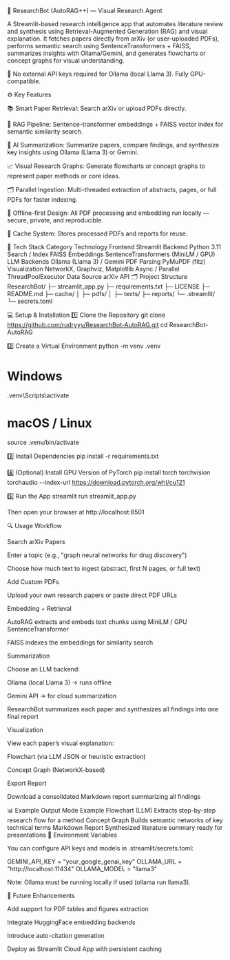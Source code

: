 🧠 ResearchBot (AutoRAG++) — Visual Research Agent

A Streamlit-based research intelligence app that automates literature review and synthesis using Retrieval-Augmented Generation (RAG) and visual explanation.
It fetches papers directly from arXiv (or user-uploaded PDFs), performs semantic search using SentenceTransformers + FAISS, summarizes insights with Ollama/Gemini, and generates flowcharts or concept graphs for visual understanding.

🚀 No external API keys required for Ollama (local Llama 3). Fully GPU-compatible.

⚙️ Key Features

📚 Smart Paper Retrieval: Search arXiv or upload PDFs directly.

🧩 RAG Pipeline: Sentence-transformer embeddings + FAISS vector index for semantic similarity search.

🧠 AI Summarization: Summarize papers, compare findings, and synthesize key insights using Ollama (Llama 3) or Gemini.

📈 Visual Research Graphs: Generate flowcharts or concept graphs to represent paper methods or core ideas.

🗂 Parallel Ingestion: Multi-threaded extraction of abstracts, pages, or full PDFs for faster indexing.

🔄 Offline-first Design: All PDF processing and embedding run locally — secure, private, and reproducible.

💾 Cache System: Stores processed PDFs and reports for reuse.

🧰 Tech Stack
Category	Technology
Frontend	Streamlit
Backend	Python 3.11
Search / Index	FAISS
Embeddings	SentenceTransformers (MiniLM / GPU)
LLM Backends	Ollama (Llama 3) / Gemini
PDF Parsing	PyMuPDF (fitz)
Visualization	NetworkX, Graphviz, Matplotlib
Async / Parallel	ThreadPoolExecutor
Data Source	arXiv API
🗂️ Project Structure
ResearchBot/
├─ streamlit_app.py
├─ requirements.txt
├─ LICENSE
├─ README.md
├─ cache/
│   ├─ pdfs/
│   ├─ texts/
├─ reports/
└─ .streamlit/
    └─ secrets.toml

💻 Setup & Installation
1️⃣ Clone the Repository
git clone https://github.com/rudryyy/ResearchBot-AutoRAG.git
cd ResearchBot-AutoRAG

2️⃣ Create a Virtual Environment
python -m venv .venv
# Windows
.venv\Scripts\activate
# macOS / Linux
source .venv/bin/activate

3️⃣ Install Dependencies
pip install -r requirements.txt

4️⃣ (Optional) Install GPU Version of PyTorch
pip install torch torchvision torchaudio --index-url https://download.pytorch.org/whl/cu121

5️⃣ Run the App
streamlit run streamlit_app.py


Then open your browser at http://localhost:8501

🔍 Usage Workflow

Search arXiv Papers

Enter a topic (e.g., "graph neural networks for drug discovery")

Choose how much text to ingest (abstract, first N pages, or full text)

Add Custom PDFs

Upload your own research papers or paste direct PDF URLs

Embedding + Retrieval

AutoRAG extracts and embeds text chunks using MiniLM / GPU SentenceTransformer

FAISS indexes the embeddings for similarity search

Summarization

Choose an LLM backend:

Ollama (local Llama 3) → runs offline

Gemini API → for cloud summarization

ResearchBot summarizes each paper and synthesizes all findings into one final report

Visualization

View each paper’s visual explanation:

Flowchart (via LLM JSON or heuristic extraction)

Concept Graph (NetworkX-based)

Export Report

Download a consolidated Markdown report summarizing all findings

📊 Example Output
Mode	Example
Flowchart (LLM)	Extracts step-by-step research flow for a method
Concept Graph	Builds semantic networks of key technical terms
Markdown Report	Synthesized literature summary ready for presentations
🧩 Environment Variables

You can configure API keys and models in .streamlit/secrets.toml:

GEMINI_API_KEY = "your_google_genai_key"
OLLAMA_URL = "http://localhost:11434"
OLLAMA_MODEL = "llama3"


Note: Ollama must be running locally if used (ollama run llama3).

🧠 Future Enhancements

Add support for PDF tables and figures extraction

Integrate HuggingFace embedding backends

Introduce auto-citation generation

Deploy as Streamlit Cloud App with persistent caching
